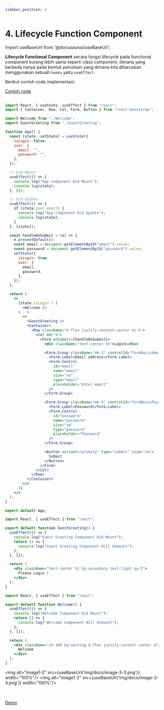 ```yaml
---
sidebar_position: 4
---
```


# 4. Lifecycle Function Component

import useBaseUrl from '@docusaurus/useBaseUrl';

**Lifecycle Functional Component** secara fungsi lifecycle pada functional component kurang lebih sama seperti class component, dimana yang berbeda hanya pada bentuk penulisan yang dimana kita diharuskan menggunakan sebuah `hooks` yaitu `useEffect`.

Berikut contoh code implementasi:

<a class="btn-example-code" href="https://github.com/demo-dumbways/ebook-code-results-stage-2/tree/4-frontend-react-js-hooks/src">
Contoh code
</a>

<br />
<br />

```jsx title=App.js {1,18-21,24-29}
import React, { useState, useEffect } from "react";
import { Container, Row, Col, Form, Button } from "react-bootstrap";

import Welcome from "./Welcome";
import GuestGreeting from "./GuestGreeting";

function App() {
  const [state, setState] = useState({
    isLogin: false,
    user: {
      email: "",
      password: "",
    },
  });

  // Did Mount
  useEffect(() => {
    console.log("App Component Did Mount");
    console.log(state);
  }, []);

  // Did Update
  useEffect(() => {
    if (state.user.email) {
      console.log("App Component Did Update");
      console.log(state);
    }
  }, [state]);

  const handleOnSubmit = (e) => {
    e.preventDefault();
    const email = document.getElementById("email").value;
    const password = document.getElementById("password").value;
    setState({
      isLogin: true,
      user: {
        email,
        password,
      },
    });
  };

  return (
    <>
      {state.isLogin ? (
        <Welcome />
      ) : (
        <>
          <GuestGreeting />
          <Container>
            <Row className="d-flex justify-content-center mt-5">
              <Col md="4">
                <Form onSubmit={handleOnSubmit}>
                  <div className="text-center h5">Login</div>

                  <Form.Group className="mb-3" controlId="formBasicEmail">
                    <Form.Label>Email address</Form.Label>
                    <Form.Control
                      id="email"
                      name="email"
                      size="sm"
                      type="email"
                      placeholder="Enter email"
                    />
                  </Form.Group>

                  <Form.Group className="mb-3" controlId="formBasicPassword">
                    <Form.Label>Password</Form.Label>
                    <Form.Control
                      id="password"
                      name="password"
                      size="sm"
                      type="password"
                      placeholder="Password"
                    />
                  </Form.Group>

                  <Button variant="primary" type="submit" size="sm">
                    Submit
                  </Button>
                </Form>
              </Col>
            </Row>
          </Container>
        </>
      )}
    </>
  );
}

export default App;
```

```jsx title=GuestGreeting.js {1,5-10}
import React, { useEffect } from "react";

export default function GuestGreeting() {
  useEffect(() => {
    console.log("Guest Greeting Component Did Mount");
    return () => {
      console.log("Guest Greeting Component Will Unmount");
    };
  }, []);

  return (
    <div className="text-center h1 bg-secondary text-light py-5">
      Please Login !
    </div>
  );
}
```

```jsx title=Welcome.js {1,5-10}
import React, { useEffect } from "react";

export default function Welcome() {
  useEffect(() => {
    console.log("Welcome Component Did Mount");
    return () => {
      console.log("Welcome Component Will Unmount");
    };
  }, []);

  return (
    <div className="vh-100 bg-warning d-flex justify-content-center align-items-center h1 mb-0">
      Welcome
    </div>
  );
}
```

<img alt="image1-2" src={useBaseUrl('img/docs/image-3-3.png')} width="100%"/>
<img alt="image1-2" src={useBaseUrl('img/docs/image-3-4.png')} width="100%"/>

<br />
<br />

<div>
<a class="btn-demo" href="https://ebook-code-results-stage-2-eui2mcltz-demo-dumbways.vercel.app/">
Demo
</a>
</div>
